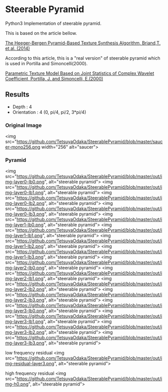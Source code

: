 # Steerable Pyramid
Python3 Implementation of steerable pyramid.

This is based on the article bellow.

[The Heeger-Bergen Pyramid-Based Texture Synthesis Algorithm, Briand,T. et al. (2014)](http://www.ipol.im/pub/art/2014/79/)

According to this article, this is a "real version" of steerable pyramid which is used in Portilla and Simoncelli(2000).

[Parametric Texture Model Based on Joint Statistics of Complex Wavelet Coefficient, Portilla, J. and Simoncelli, E.(2000) ](http://www.cns.nyu.edu/pub/lcv/portilla99.pdf)

 ## Results
 - Depth : 4
 - Orientation : 4 (0, pi/4, pi/2, 3*pi/4)
 
 ### Original Image
<img src="https://github.com/TetsuyaOdaka/SteerablePyramid/blob/master/saucer-mono256.png width="256" alt="saucer">

 ### Pyramid
 <img src="https://github.com/TetsuyaOdaka/SteerablePyramid/blob/master/out/img-layer0-lb0.png", alt="steerable pyramid">
 <img src="https://github.com/TetsuyaOdaka/SteerablePyramid/blob/master/out/img-layer0-lb1.png", alt="steerable pyramid">
 <img src="https://github.com/TetsuyaOdaka/SteerablePyramid/blob/master/out/img-layer0-lb2.png", alt="steerable pyramid">
 <img src="https://github.com/TetsuyaOdaka/SteerablePyramid/blob/master/out/img-layer0-lb3.png", alt="steerable pyramid">
 <img src="https://github.com/TetsuyaOdaka/SteerablePyramid/blob/master/out/img-layer1-lb0.png", alt="steerable pyramid">
 <img src="https://github.com/TetsuyaOdaka/SteerablePyramid/blob/master/out/img-layer1-lb1.png", alt="steerable pyramid">
 <img src="https://github.com/TetsuyaOdaka/SteerablePyramid/blob/master/out/img-layer1-lb2.png", alt="steerable pyramid">
 <img src="https://github.com/TetsuyaOdaka/SteerablePyramid/blob/master/out/img-layer1-lb3.png", alt="steerable pyramid">
 <img src="https://github.com/TetsuyaOdaka/SteerablePyramid/blob/master/out/img-layer2-lb0.png", alt="steerable pyramid">
 <img src="https://github.com/TetsuyaOdaka/SteerablePyramid/blob/master/out/img-layer2-lb1.png", alt="steerable pyramid">
 <img src="https://github.com/TetsuyaOdaka/SteerablePyramid/blob/master/out/img-layer2-lb2.png", alt="steerable pyramid">
 <img src="https://github.com/TetsuyaOdaka/SteerablePyramid/blob/master/out/img-layer2-lb3.png", alt="steerable pyramid">
 <img src="https://github.com/TetsuyaOdaka/SteerablePyramid/blob/master/out/img-layer3-lb0.png", alt="steerable pyramid">
 <img src="https://github.com/TetsuyaOdaka/SteerablePyramid/blob/master/out/img-layer3-lb1.png", alt="steerable pyramid">
 <img src="https://github.com/TetsuyaOdaka/SteerablePyramid/blob/master/out/img-layer3-lb2.png", alt="steerable pyramid">
 <img src="https://github.com/TetsuyaOdaka/SteerablePyramid/blob/master/out/img-layer3-lb3.png", alt="steerable pyramid">

 low frequency residual
 <img src="https://github.com/TetsuyaOdaka/SteerablePyramid/blob/master/out/img-residual-layer3.png", alt="steerable pyramid">

 high frequency residual
 <img src="https://github.com/TetsuyaOdaka/SteerablePyramid/blob/master/out/img-h0.png", alt="steerable pyramid">

 

